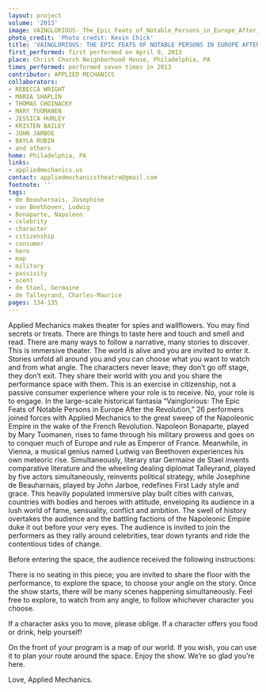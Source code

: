 ```yaml
---
layout: project
volume: '2013'
image: VAINGLORIOUS-_The_Epic_Feats_of_Notable_Persons_in_Europe_After_the_Revolution.jpg
photo_credit: 'Photo credit: Kevin Chick'
title: 'VAINGLORIOUS: THE EPIC FEATS OF NOTABLE PERSONS IN EUROPE AFTER THE REVOLUTION'
first_performed: first performed on April 9, 2013
place: Christ Church Neighborhood House, Philadelphia, PA
times_performed: performed seven times in 2013
contributor: APPLIED MECHANICS
collaborators:
- REBECCA WRIGHT
- MARIA SHAPLIN
- THOMAS CHOINACKY
- MARY TUOMANEN
- JESSICA HURLEY
- KRISTEN BAILEY
- JOHN JARBOE
- BAYLA RUBIN
- and others
home: Philadelphia, PA
links:
- appliedmechanics.us
contact: appliedmechanicstheatre@gmail.com
footnote: ''
tags:
- de Beauharnais, Josephine
- van Beethoven, Ludwig
- Bonaparte, Napoleon
- celebrity
- character
- citizenship
- consumer
- hero
- map
- military
- passivity
- scent
- de Stael, Germaine
- de Talleyrand, Charles-Maurice
pages: 134-135
---
```


Applied Mechanics makes theater for spies and wallflowers. You may find secrets or treats. There are things to taste here and touch and smell and read. There are many ways to follow a narrative, many stories to discover. This is immersive theater. The world is alive and you are invited to enter it. Stories unfold all around you and you can choose what you want to watch and from what angle. The characters never leave; they don’t go off stage, they don’t exit. They share their world with you and you share the performance space with them. This is an exercise in citizenship, not a passive consumer experience where your role is to receive. No, your role is to engage. In the large-scale historical fantasia “Vainglorious: The Epic Feats of Notable Persons in Europe After the Revolution,” 26 performers joined forces with Applied Mechanics to the great sweep of the Napoleonic Empire in the wake of the French Revolution. Napoleon Bonaparte, played by Mary Tuomanen, rises to fame through his military prowess and goes on to conquer much of Europe and rule as Emperor of France. Meanwhile, in Vienna, a musical genius named Ludwig van Beethoven experiences his own meteoric rise. Simultaneously, literary star Germaine de Stael invents comparative literature and the wheeling dealing diplomat Talleyrand, played by five actors simultaneously, reinvents political strategy, while Josephine de Beauharnais, played by John Jarboe, redefines First Lady style and grace. This heavily populated immersive play built cities with canvas, countries with bodies and heroes with attitude, enveloping its audience in a lush world of fame, sensuality, conflict and ambition. The swell of history overtakes the audience and the battling factions of the Napoleonic Empire duke it out before your very eyes. The audience is invited to join the performers as they rally around celebrities, tear down tyrants and ride the contentious tides of change.

Before entering the space, the audience received the following instructions:

There is no seating in this piece; you are invited to share the floor with the performance, to explore the space, to choose your angle on the story. Once the show starts, there will be many scenes happening simultaneously. Feel free to explore, to watch from any angle, to follow whichever character you choose.

If a character asks you to move, please oblige. If a character offers you food or drink, help yourself!

On the front of your program is a map of our world. If you wish, you can use it to plan your route around the space. Enjoy the show. We’re so glad you’re here.

Love, Applied Mechanics.
